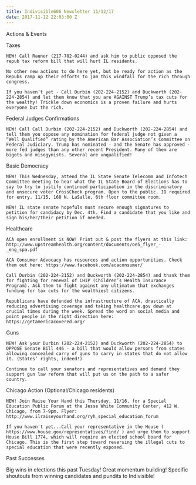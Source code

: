 ```yaml
---
title: Indivisible606 Newsletter 11/12/17
date: 2017-11-12 22:03:00 Z
---
```


 Actions & Events 

Taxes

    NEW! Call Rauner (217-782-0244) and ask him to public opposed the repub tax reform bill that will hurt IL residents.

    No other new actions to do here yet, but be ready for action as the Repubs ramp up their efforts to jam this windfall for the rich through congress. 

    If you haven’t yet - Call Durbin (202-224-2152) and Duckworth (202-224-2854) and let them know that you are AGAINST Trump’s tax cuts for the wealthy! Trickle down economics is a proven failure and hurts everyone but the rich. 

Federal Judges Confirmations

    NEW! Call Call Durbin (202-224-2152) and Duckworth (202-224-2854) and tell them you oppose any nomination for federal judge not given a “Well Qualified” rating by the American Bar Association’s Committee on Federal Judiciary. Trump has nominated - and the Senate has approved - more fed judges than any other recent President. Many of them are bigots and misogynists. Several are unqualified!

Basic Democracy

    NEW! This Wednesday, attend the IL State Senate Telecomm and Infotech Committee meeting to hear what the IL State Board of Elections has to say to try to justify continued participation in the discriminatory and unsecure voter CrossCheck program. Open to the public. ID required for entry. 11/15, 160 N. LaSalle, 6th floor committee room.

    NEW! IL state senate hopefuls must secure enough signatures to petition for candidacy by Dec. 4th. Find a candidate that you like and sign his/her/their petition if needed.

Healthcare

    ACA open enrollment is NOW! Print out & post the flyers at this link: http://www.upstreamhealth.org/content/documents/oe5_flyer_-_eng_spa.pdf 

    ACA Consumer Advocacy has resources and action opportunities. Check them out here: https://www.facebook.com/acaconsumer/

    Call Durbin (202-224-2152) and Duckworth (202-224-2854) and thank them for fighting for renewal of CHIP (Children’s Health Insurance Program). Ask them to fight against any ultimatum that exchanges funding for tax cuts for the wealthiest citizens.

    Republicans have defunded the infrastructure of ACA, drastically reducing advertising coverage and taking healthcare.gov down at crucial times during the week. Spread the word on social media and point people in the right direction here: https://getamericacovered.org/

Guns

    NEW! Ask your Durbin (202-224-2152) and Duckworth (202-224-2854) to OPPOSE Senate Bill 446 - a bill that would allow persons from states allowing concealed carry of guns to carry in states that do not allow it. (States’ rights, indeed!)

    Continue to call your senators and representatives and demand they support gun law reform that will put us on the path to a safer country.

Chicago Action (Optional/Chicago residents)

    NEW! Join Raise Your Hand this Thursday, 11/16, for a Special Education Public Forum at the Jesse White Community Center, 412 W. Chicago, from 7-9pm. Flyer: http://www.ilraiseyourhand.org/ryh_special_education_forum

    If you haven't yet...Call your representative in the House ( https://www.house.gov/representatives/find/ ) and urge them to support House Bill 1774, which will require an elected school board for Chicago. This is the first step toward reversing the illegal cuts to special education that were recently exposed.


Past Successes 

Big wins in elections this past Tuesday! Great momentum building! Specific shoutouts from winning candidates and pundits to Indivisible!